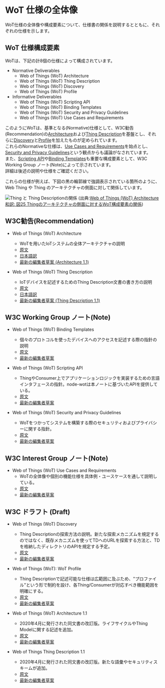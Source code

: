 # WoT 仕様の全体像

WoT仕様の全体像や構成要素について、仕様書の関係を説明するとともに、それぞれの仕様を示します。  

## WoT 仕様構成要素

WoTは、下記の計8個の仕様によって構成されています。

- Normative Deliverables
  - Web of Things (WoT) Architecture
  - Web of Things (WoT) Thing Description
  - Web of Things (WoT) Discovery
  - Web of Things (WoT) Profile
- Informative Deliverables
  - Web of Things (WoT) Scripting API
  - Web of Things (WoT) Binding Templates
  - Web of Things (WoT) Security and Privacy Guidelines
  - Web of Things (WoT) Use Cases and Requirements

このようにWoTは、基準となる(Normative)仕様として、W3C勧告(Recommendation)の[Architecture](https://wot-jp-community.github.io/wot-architecture/)および[Thing Description](https://wot-jp-community.github.io/wot-thing-description/)を基盤とし、それらに[Discovery](https://w3c.github.io/wot-discovery/)と[Profile](https://w3c.github.io/wot-profile/)を加えたものが定められています。  
これらのNormativeな仕様は、[Use Cases and Requirements](https://www.w3.org/TR/wot-usecases/)を始点とし、[Security and Privacy Guidelines](https://www.w3.org/TR/wot-security/)という観点からも議論がなされています。  
また、[Scripting API](https://www.w3.org/TR/wot-scripting-api/)や[Binding Templates](https://www.w3.org/TR/wot-binding-templates/)も重要な構成要素として、W3C Working Group ノート(Note)によって示されています。   
詳細は後述の説明や仕様をご確認ください。

これらの仕様が例えば、下図の黒の輪郭線で強調表示されている箇所のように、Web Thing や Thing のアーキテクチャの側面に対して関係しています。

![Thing と Thing Descriptionの関係](https://wot-jp-community.github.io/wot-architecture/images/abstract.svg)
(出典:[Web of Things (WoT) Architecture 和訳: 図25 Thingのアーキテクチャの側面に対するWoT構成要素の関係](https://wot-jp-community.github.io/wot-architecture/#arch-building-blocks))

## W3C勧告(Recommendation)

- Web of Things (WoT) Architecture
  - WoTを用いたIoTシステムの全体アーキテクチャの説明
  - [原文](https://www.w3.org/TR/wot-architecture/)
  - [日本語訳](https://wot-jp-community.github.io/wot-architecture/)
  - [最新の編集者草案 (Architecture 1.1)](https://w3c.github.io/wot-architecture/)


- Web of Things (WoT) Thing Description
  - IoTデバイスを記述するためのThing Description文書の書き方の説明
  - [原文](https://www.w3.org/TR/wot-thing-description/)
  - [日本語訳](https://wot-jp-community.github.io/wot-thing-description/)
  - [最新の編集者草案 (Thing Description 1.1)](https://w3c.github.io/wot-thing-description/)

## W3C Working Group ノート(Note)

- Web of Things (WoT) Binding Templates
  - 個々のプロトコルを使ったデバイスへのアクセスを記述する際の指針の説明
  - [原文](https://www.w3.org/TR/wot-binding-templates/)
  - [最新の編集者草案](https://w3c.github.io/wot-binding-templates/)

- Web of Things (WoT) Scripting API
  - ThingやConsumer上でアプリケーションロジックを実装するための言語インタフェースの指針。node-wotは本ノートに基づいたAPIを提供している。
  - [原文](https://www.w3.org/TR/wot-scripting-api/)
  - [最新の編集者草案](https://w3c.github.io/wot-scripting-api/)

- Web of Things (WoT) Security and Privacy Guidelines
  - WoTをつかってシステムを構築する際のセキュリティおよびプライバシーに関する指針。
  - [原文](https://www.w3.org/TR/wot-security/)
  - [最新の編集者草案](https://w3c.github.io/wot-security/)

## W3C Interest Group ノート(Note)
- Web of Things (WoT) Use Cases and Requirements
  - WoTの全体像や個別の機能仕様を具体例・ユースケースを通して説明している。
  - [原文](https://www.w3.org/TR/wot-usecases/)
  - [最新の編集者草案](https://w3c.github.io/wot-usecases/)

## W3C ドラフト (Draft)
- Web of Things (WoT) Discovery
  - Thing Descriptionの探索方法の説明。新たな探索メカニズムを規定するのではなく、既存メカニズムを使ってTDへのURLを探索する方法と、TDを格納したディレクトリのAPIを規定する予定。
  - [原文](https://www.w3.org/TR/wot-discovery/)
  - [最新の編集者草案](https://w3c.github.io/wot-discovery/)

- Web of Things (WoT): WoT Profile
  - Thing Descriptionで記述可能な仕様は広範囲に及ぶため、"プロファイル"という形で制約を設け、各Thing/Consumerが対応すべき機能範囲を明確にする。
  - [原文](https://www.w3.org/TR/wot-profile/)
  - [最新の編集者草案](https://w3c.github.io/wot-profile/)

- Web of Things (WoT) Architecture 1.1
  - 2020年4月に発行された同文書の改訂版。ライフサイクルやThing Modelに関する記述を追加。
  - [原文](https://www.w3.org/TR/wot-architecture11/)
  - [最新の編集者草案](https://w3c.github.io/wot-architecture/)

- Web of Things Thing Description 1.1
  - 2020年4月に発行された同文書の改訂版。新たな語彙やセキュリティスキームが追加。
  - [原文](https://www.w3.org/TR/wot-thing-description11/)
  - [最新の編集者草案](https://w3c.github.io/wot-thing-description/)
